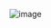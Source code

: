 ![image](https://github.com/illiusterka/poe2_countdown/assets/61945097/6b067657-ac46-49ed-8009-30e6fec430b4)
